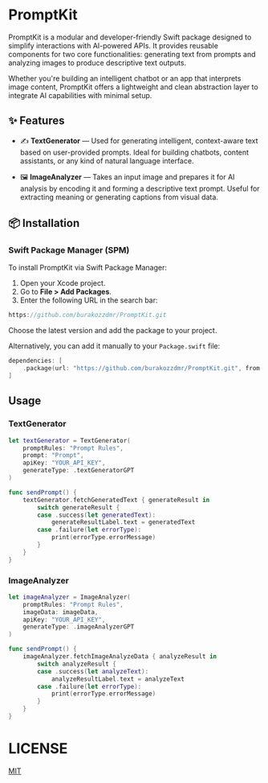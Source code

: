 # PromptKit

PromptKit is a modular and developer-friendly Swift package designed to simplify interactions with AI-powered APIs. It provides reusable components for two core functionalities: generating text from prompts and analyzing images to produce descriptive text outputs.

Whether you're building an intelligent chatbot or an app that interprets image content, PromptKit offers a lightweight and clean abstraction layer to integrate AI capabilities with minimal setup.

## ✨ Features

- ✍️ **TextGenerator** — Used for generating intelligent, context-aware text based on user-provided prompts. Ideal for building chatbots, content assistants, or any kind of natural language interface.

- 🖼️ **ImageAnalyzer** — Takes an input image and prepares it for AI analysis by encoding it and forming a descriptive text prompt. Useful for extracting meaning or generating captions from visual data.

## 📦 Installation

### Swift Package Manager (SPM)

To install PromptKit via Swift Package Manager:

1. Open your Xcode project.
2. Go to **File > Add Packages**.
3. Enter the following URL in the search bar:
``` swift
https://github.com/burakozzdmr/PromptKit.git
```
Choose the latest version and add the package to your project.

Alternatively, you can add it manually to your `Package.swift` file:
``` swift
dependencies: [
    .package(url: "https://github.com/burakozzdmr/PromptKit.git", from: "1.0.0")
]
```
## Usage
### TextGenerator

``` swift
let textGenerator = TextGenerator(
    promptRules: "Prompt Rules",
    prompt: "Prompt",
    apiKey: "YOUR_API_KEY",
    generateType: .textGeneratorGPT
)

func sendPrompt() {
    textGenerator.fetchGeneratedText { generateResult in
        switch generateResult {
        case .success(let generatedText):
            generateResultLabel.text = generatedText
        case .failure(let errorType):
            print(errorType.errorMessage)
        }
    }
}
```
### ImageAnalyzer
```swift
let imageAnalyzer = ImageAnalyzer(
    promptRules: "Prompt Rules",
    imageData: imageData,
    apiKey: "YOUR_API_KEY",
    generateType: .imageAnalyzerGPT
)

func sendPrompt() {
    imageAnalyzer.fetchImageAnalyzeData { analyzeResult in
        switch analyzeResult {
        case .success(let analyzeText):
            analyzeResultLabel.text = analyzeText
        case .failure(let errorType):
            print(errorType.errorMessage)
        }
    }
}
```
# LICENSE
[MIT](https://github.com/burakozzdmr/PromptKit/blob/main/LICENSE)
